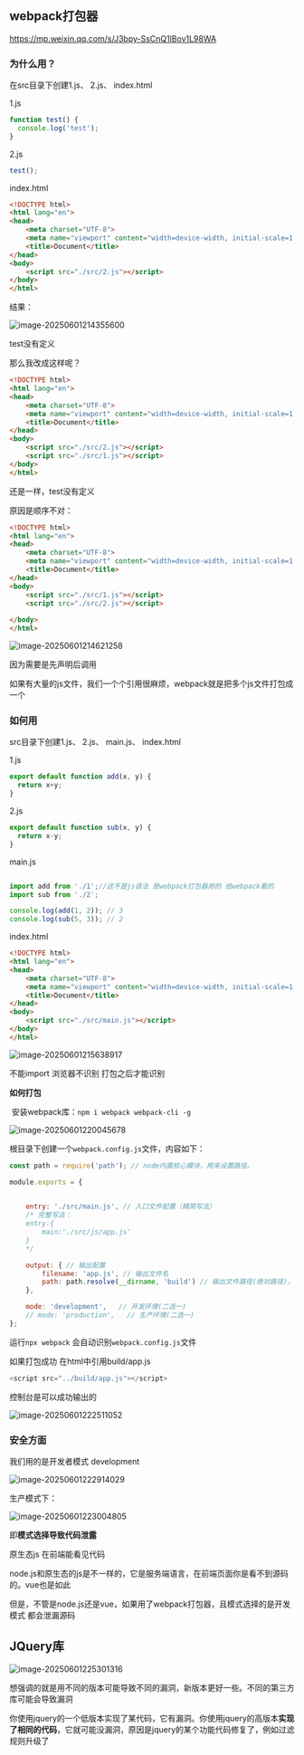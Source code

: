 ## webpack打包器

https://mp.weixin.qq.com/s/J3bpy-SsCnQ1lBov1L98WA

### 为什么用？

在src目录下创建1.js、 2.js、 index.html

1.js

```js
function test() {
  console.log('test');
}
```

2.js

```js
test();
```

index.html

```html
<!DOCTYPE html>
<html lang="en">
<head>
    <meta charset="UTF-8">
    <meta name="viewport" content="width=device-width, initial-scale=1.0">
    <title>Document</title>
</head>
<body>
    <script src="./src/2.js"></script>
</body>
</html>
```

结果：

![image-20250601214355600](assets/image-20250601214355600.png)

test没有定义



那么我改成这样呢？

```html
<!DOCTYPE html>
<html lang="en">
<head>
    <meta charset="UTF-8">
    <meta name="viewport" content="width=device-width, initial-scale=1.0">
    <title>Document</title>
</head>
<body>
    <script src="./src/2.js"></script>
    <script src="./src/1.js"></script>
</body>
</html>
```

还是一样，test没有定义



原因是顺序不对：

```html
<!DOCTYPE html>
<html lang="en">
<head>
    <meta charset="UTF-8">
    <meta name="viewport" content="width=device-width, initial-scale=1.0">
    <title>Document</title>
</head>
<body>
	<script src="./src/1.js"></script>
    <script src="./src/2.js"></script>
    
</body>
</html>
```

![image-20250601214621258](assets/image-20250601214621258.png)

因为需要是先声明后调用



如果有大量的js文件，我们一个个引用很麻烦，webpack就是把多个js文件打包成一个



### 如何用

src目录下创建1.js、 2.js、 main.js、 index.html

1.js

```js
export default function add(x, y) {
  return x+y;
}
```

2.js

```js
export default function sub(x, y) {
  return x-y;
}
```

main.js

```js

import add from './1';//这不是js语法 是webpack打包器用的 给webpack看的
import sub from './2';

console.log(add(1, 2)); // 3
console.log(sub(5, 3)); // 2
```

index.html

```html
<!DOCTYPE html>
<html lang="en">
<head>
    <meta charset="UTF-8">
    <meta name="viewport" content="width=device-width, initial-scale=1.0">
    <title>Document</title>
</head>
<body>
    <script src="./src/main.js"></script>
</body>
</html>
```

![image-20250601215638917](assets/image-20250601215638917.png)

不能import 浏览器不识别 打包之后才能识别



**如何打包**

​	安装webpack库：`npm i webpack webpack-cli -g`



![image-20250601220045678](assets/image-20250601220045678.png)



根目录下创建一个`webpack.config.js`文件，内容如下：

```js
const path = require('path'); // node内置核心模块，用来设置路径。

module.exports = {
    

    entry: './src/main.js', // 入口文件配置（精简写法）
    /* 完整写法：
    entry:{
        main:'./src/js/app.js'
    }
    */

    output: { // 输出配置
        filename: 'app.js', // 输出文件名
        path: path.resolve(__dirname, 'build') // 输出文件路径(绝对路径)，__dirname表示该文件当前文件夹
    },

    mode: 'development',   // 开发环境(二选一)
    // mode: 'production',   // 生产环境(二选一)
};
```

运行`npx webpack` 会自动识别`webpack.config.js`文件

如果打包成功 在html中引用build/app.js

```js
<script src="../build/app.js"></script>
```

 控制台是可以成功输出的

![image-20250601222511052](assets/image-20250601222511052.png)

### 安全方面

我们用的是开发者模式 development

![image-20250601222914029](assets/image-20250601222914029.png)

生产模式下：

![image-20250601223004805](assets/image-20250601223004805.png)

即**模式选择导致代码泄露**

原生态js 在前端能看见代码

node.js和原生态的js是不一样的，它是服务端语言，在前端页面你是看不到源码的。vue也是如此

但是，不管是node.js还是vue，如果用了webpack打包器，且模式选择的是开发模式 都会泄漏源码



## JQuery库

![image-20250601225301316](assets/image-20250601225301316.png)

想强调的就是用不同的版本可能导致不同的漏洞，新版本更好一些。不同的第三方库可能会导致漏洞

你使用jquery的一个低版本实现了某代码，它有漏洞。你使用jquery的高版本**实现了相同的代码**，它就可能没漏洞，原因是jquery的某个功能代码修复了，例如过滤规则升级了